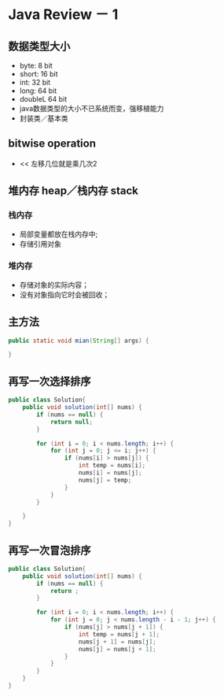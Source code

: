 # Java Review － 1

## 数据类型大小
* byte: 8 bit
* short: 16 bit
* int: 32 bit
* long: 64 bit
* doubleL 64 bit
* java数据类型的大小不已系统而变，强移植能力
* 封装类／基本类

## bitwise operation
* << 左移几位就是乘几次2


## 堆内存 heap／栈内存 stack
### 栈内存
* 局部变量都放在栈内存中;
* 存储引用对象

### 堆内存
* 存储对象的实际内容；
* 没有对象指向它时会被回收；

## 主方法
```java
public static void mian(String[] args) {

}
```

## 再写一次选择排序

```java
public class Solution{
	public void solution(int[] nums) {
		if (nums == null) {
			return null;
		}

		for (int i = 0; i < nums.length; i++) {
			for (int j = 0; j <= i; j++) {
				if (nums[i] > nums[j]) {
					int temp = nums[i];
					nums[i] = nums[j];
					nums[j] = temp;
				}
			}
		}

	}
}
```

## 再写一次冒泡排序
```java
public class Solution{
	public void solution(int[] nums) {
		if (nums == null) {
			return ;
		}

		for (int i = 0; i < nums.length; i++) {
			for (int j = 0; j < nums.length - i - 1; j++) {
				if (nums[j] > nums[j + 1]) {
					int temp = nums[j + 1];
					nums[j + 1] = nums[j];
					nums[j] = nums[j + 1];
				}
			}
		}
	}
}
```
